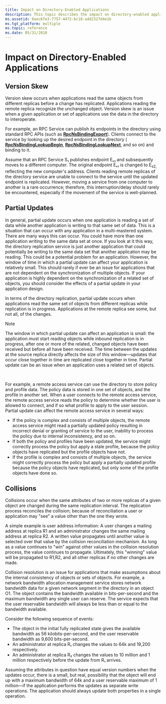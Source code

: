 ```yaml
---
title: Impact on Directory-Enabled Applications
description: This topic describes the impact on directory-enabled applications when version skews, partial updates, or collisions occur.
ms.assetid: 0aec6fe3-7757-4472-bc18-add2327d4e1b
ms.tgt_platform: multiple
ms.topic: reference
ms.date: 05/31/2018
---
```


# Impact on Directory-Enabled Applications

## Version Skew

Version skew occurs when applications read the same objects from different replicas before a change has replicated. Applications reading the remote replica recognize the unchanged object. Version skew is an issue when a given application or set of applications use the data in the directory to interoperate.

For example, an RPC Service can publish its endpoints in the directory using standard RPC APIs (such as [**RpcNsBindingExport**](/windows/desktop/api/rpcnsi/nf-rpcnsi-rpcnsbindingexporta)). Clients connect to the service by looking up the desired endpoint in the directory ( [**RpcNsBindingLookupBegin**](/windows/desktop/api/rpcnsi/nf-rpcnsi-rpcnsbindinglookupbegina), [**RpcNsBindingLookupNext**](/windows/desktop/api/rpcnsi/nf-rpcnsi-rpcnsbindinglookupnext), and so on) and binding to it.

Assume that an RPC Service S₁ publishes endpoint Eₛ₁ and subsequently moves to a different computer. The original endpoint Eₛ₁ is changed to E<sub>s2,</sub> reflecting the new computer's address. Clients reading remote replicas of the directory service are unable to connect to the service until the updated endpoint is replicated. However, moving a service from one computer to another is a rare occurrence; therefore, this interruption/delay should rarely be encountered, especially if the movement of the service is well-planned.

## Partial Updates

In general, partial update occurs when one application is reading a set of data while another application is writing to that same set of data. This is a situation that can occur with any application in a multi-mastered system. There are many ways this can occur. You could have more than one application writing to the same data set at once. If you look at it this way, the directory replication service is just another application that could potentially be writing to the same data set that another application may be reading. This could be a potential problem for an application. However, the window of time in which a partial update can affect your application is relatively small. This should rarely if ever be an issue for applications that are not dependent on the synchronization of multiple objects. If your application is highly dependent on the synchronization of a related set of objects, you should consider the effects of a partial update in your application design.

In terms of the directory replication, partial update occurs when applications read the same set of objects from different replicas while replication is in progress. Applications at the remote replica see some, but not all, of the changes.

> [!Note]  
> The window in which partial update can affect an application is small: the application must start reading objects while inbound replication is in progress, after one or more of the related, changed objects have been received but before all have been received. The time between the updates at the source replica directly affects the size of this window—updates that occur close together in time are replicated close together in time. Partial update can be an issue when an application uses a related set of objects.

 

For example, a remote access service can use the directory to store policy and profile data. The policy data is stored in one set of objects, and the profile in another set. When a user connects to the remote access service, the remote access service reads the policy to determine whether the user is allowed to connect, and if so what profile to apply to the user session. Partial update can affect the remote access service in several ways:

-   If the policy is complex and consists of multiple objects, the remote access service might read a partially updated policy resulting in incorrect denial or granting of service to the user, inability to process the policy due to internal inconsistency, and so on.
-   If both the policy and profiles have been updated, the service might correctly process the policy but apply a stale profile, because the policy objects have replicated but the profile objects have not.
-   If the profile is complex and consists of multiple objects, the service might correctly process the policy but apply a partially updated profile because the policy objects have replicated, but only some of the profile objects have done so.

## Collisions

Collisions occur when the same attributes of two or more replicas of a given object are changed during the same replication interval. The replication process reconciles the collision; because of reconciliation a user or application may "see" a value other than the one they wrote.

A simple example is user address information: A user changes a mailing address at replica R1 and an administrator changes the same mailing address at replica R2. A written value propagates until another value is selected over that value by the collision reconciliation mechanism. As long as a value continues to "win" against other values in the collision resolution process, the value continues to propagate. Ultimately, this "winning" value will be propagated to R1,R2, and all other replicas if no other changes are made.

Collision resolution is an issue for applications that make assumptions about the internal consistency of objects or sets of objects. For example, a network bandwidth allocation management service stores network bandwidth data for a given network segment in the directory in an object O1. The object contains the bandwidth available in bits-per-second and the maximum bandwidth any single user can reserve. The service expects that the user reservable bandwidth will always be less than or equal to the bandwidth available.

Consider the following sequence of events:

-   The object in the initial fully replicated state gives the available bandwidth as 56 kilobits-per-second, and the user reservable bandwidth as 9,600 bits-per-second.
-   An administrator at replica R₁ changes the values to 64k and 19,200 respectively.
-   An administrator at replica R₂ changes the values to 10 million and 1 million respectively before the update from R₁ arrives.

Assuming the attributes in question have equal version numbers when the updates occur, there is a small, but real, possibility that the object will end up with a maximum bandwidth of 64k and a user reservable maximum of 1 million—if the application performs the updates as separate write operations. The application should always update both properties in a single operation.

 

 
